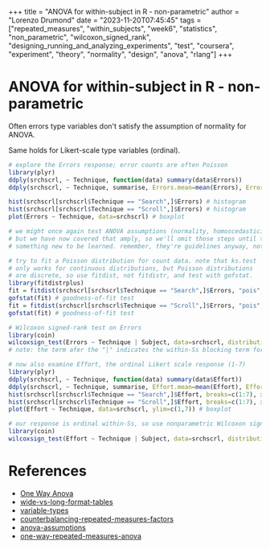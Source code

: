 +++
title = "ANOVA for within-subject in R - non-parametric"
author = "Lorenzo Drumond"
date = "2023-11-20T07:45:45"
tags = ["repeated_measures",  "within_subjects",  "week6",  "statistics",  "non_parametric",  "wilcoxon_signed_rank",  "designing_running_and_analyzing_experiments",  "test",  "coursera",  "experiment",  "theory",  "normality",  "design",  "anova",  "rlang"]
+++


# ANOVA for within-subject in R - non-parametric
Often errors type variables don't satisfy the assumption of normality for ANOVA.

Same holds for Likert-scale type variables (ordinal).

```R
# explore the Errors response; error counts are often Poisson
library(plyr)
ddply(srchscrl, ~ Technique, function(data) summary(data$Errors))
ddply(srchscrl, ~ Technique, summarise, Errors.mean=mean(Errors), Errors.sd=sd(Errors))

hist(srchscrl[srchscrl$Technique == "Search",]$Errors) # histogram
hist(srchscrl[srchscrl$Technique == "Scroll",]$Errors) # histogram
plot(Errors ~ Technique, data=srchscrl) # boxplot

# we might once again test ANOVA assumptions (normality, homoscedasticity)
# but we have now covered that amply, so we'll omit those steps until there's
# something new to be learned. remember, they're guidelines anyway, not law.

# try to fit a Poisson distribution for count data. note that ks.test
# only works for continuous distributions, but Poisson distributions
# are discrete, so use fitdist, not fitdistr, and test with gofstat.
library(fitdistrplus)
fit = fitdist(srchscrl[srchscrl$Technique == "Search",]$Errors, "pois", discrete=TRUE)
gofstat(fit) # goodness-of-fit test
fit = fitdist(srchscrl[srchscrl$Technique == "Scroll",]$Errors, "pois", discrete=TRUE)
gofstat(fit) # goodness-of-fit test

# Wilcoxon signed-rank test on Errors
library(coin)
wilcoxsign_test(Errors ~ Technique | Subject, data=srchscrl, distribution="exact")
# note: the term afer the "|" indicates the within-Ss blocking term for matched pairs

# now also examine Effort, the ordinal Likert scale response (1-7)
library(plyr)
ddply(srchscrl, ~ Technique, function(data) summary(data$Effort))
ddply(srchscrl, ~ Technique, summarise, Effort.mean=mean(Effort), Effort.sd=sd(Effort))
hist(srchscrl[srchscrl$Technique == "Search",]$Effort, breaks=c(1:7), xlim=c(1,7)) # histogram
hist(srchscrl[srchscrl$Technique == "Scroll",]$Effort, breaks=c(1:7), xlim=c(1,7)) # histogram
plot(Effort ~ Technique, data=srchscrl, ylim=c(1,7)) # boxplot

# our response is ordinal within-Ss, so use nonparametric Wilcoxon signed-rank
library(coin)
wilcoxsign_test(Effort ~ Technique | Subject, data=srchscrl, distribution="exact")
```

# References
- [One Way Anova](/wiki/one-way-anova)
- [wide-vs-long-format-tables](/wiki/wide-vs-long-format-tables/)
- [variable-types](/wiki/variable-types/)
- [counterbalancing-repeated-measures-factors](/wiki/counterbalancing-repeated-measures-factors/)
- [anova-assumptions](/wiki/anova-assumptions/)
- [one-way-repeated-measures-anova](/wiki/one-way-repeated-measures-anova/)
